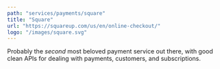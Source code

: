 ```yaml
---
path: "services/payments/square"
title: "Square"
url: "https://squareup.com/us/en/online-checkout/"
logo: "/images/square.svg"
---
```


Probably the _second_ most beloved payment service out there, with good clean APIs for dealing with payments, customers, and subscriptions.
